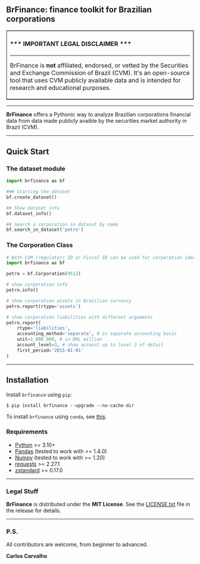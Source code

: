 ## BrFinance: finance toolkit for Brazilian corporations


<table border=1 cellpadding=10><tr><td>

#### \*\*\* IMPORTANT LEGAL DISCLAIMER \*\*\*

---

BrFinance is **not** affiliated, endorsed, or vetted by the Securities and
Exchange Commission of Brazil (CVM). It's an open-source tool that uses CVM
publicly available data and is intended for research and educational
purposes.

</td></tr></table>

---

**BrFinance** offers a Pythonic way to analyze Brazilian corporations financial
data from data made publicly avaible by the securities market authority in
Brazil (CVM).

---

## Quick Start

### The dataset module

```python
import brfinance as bf

### Starting the dataset
bf.create_dataset()

## Show dataset info
bf.dataset_info()

## Search a corporation in dataset by name
bf.search_in_dataset('petro')
```

### The Corporation Class
```python
# Both CVM (regulator) ID or Fiscal ID can be used for corporation identity
import brfinance as bf

petro = bf.Corporation(9512)

# show corporation info
petro.info()

# show corporation assets in Brazilian currency 
petro.report(rtype='assets')

# show corporation liabilities with different arguments
petro.report(
    rtype='liabilities',
    accounting_method='separate', # in separate accounting basis
    unit=1_000_000, # in BRL million
    account_level=3, # show account up to level 3 of detail
    first_period='2015-01-01'
)
```
---
## Installation

Install `brfinance` using `pip`:

``` {.sourceCode .bash}
$ pip install brfinance --upgrade --no-cache-dir
```

To install `brfinance` using `conda`, see
[this](https://anaconda.org/carloscarvalho/brfinance).

### Requirements

-   [Python](https://www.python.org) \>= 3.10+
-   [Pandas](https://github.com/pydata/pandas) (tested to work with \>= 1.4.0)
-   [Numpy](http://www.numpy.org) (tested to work with \>= 1.20)
-   [requests](http://docs.python-requests.org/en/master/) \>= 2.27.1
-   [zstandard](https://pypi.org/project/zstandard/) \>= 0.17.0


---

### Legal Stuff

**BrFinance** is distributed under the **MIT License**. See
the [LICENSE.txt](./LICENSE.txt) file in the release for details.

---

### P.S.

All contributors are welcome, from beginner to advanced.

**Carlos Carvalho**